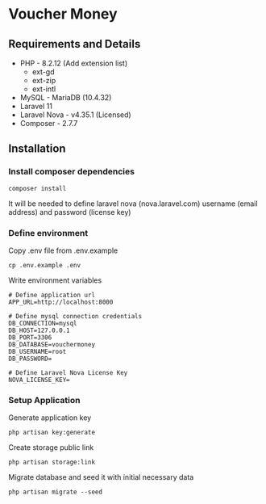 # Voucher Money

## Requirements and Details

- PHP - 8.2.12 (Add extension list)
  - ext-gd
  - ext-zip
  - ext-intl
- MySQL - MariaDB (10.4.32)
- Laravel 11
- Laravel Nova - v4.35.1 (Licensed)
- Composer - 2.7.7

## Installation

### Install composer dependencies
```shell
composer install
```

It will be needed to define laravel nova (nova.laravel.com) username (email address) and password (license key)

### Define environment

Copy .env file from .env.example

```shell
cp .env.example .env
```

Write environment variables

```dotenv
# Define application url
APP_URL=http://localhost:8000

# Define mysql connection credentials
DB_CONNECTION=mysql
DB_HOST=127.0.0.1
DB_PORT=3306
DB_DATABASE=vouchermoney
DB_USERNAME=root
DB_PASSWORD=

# Define Laravel Nova License Key
NOVA_LICENSE_KEY=
```

### Setup Application

Generate application key
```shell
php artisan key:generate
```

Create storage public link
```shell
php artisan storage:link
```

Migrate database and seed it with initial necessary data
```shell
php artisan migrate --seed
```

